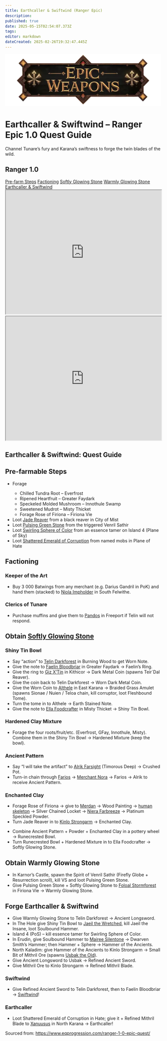 ```yaml
---
title: Earthcaller & Swiftwind (Ranger Epic)
description: 
published: true
date: 2025-05-15T02:54:07.373Z
tags: 
editor: markdown
dateCreated: 2025-02-26T19:32:47.445Z
---
```


<!-- ───────────── Ranger Epic 1.0 – Earthcaller & Swiftwind ───────────── -->
<div class="page-container">

  <!-- Header ------------------------------------------------------- -->
  <div class="hero-card">
    <img src="/epicweapons.webp" alt="Epic Ranger Weapons Banner" class="hero-img">
    <h1 class="hero-title">Earthcaller &amp; Swiftwind – Ranger Epic&nbsp;1.0 Quest Guide</h1>
    <p class="hero-sub">Channel Tunare’s fury and Karana’s swiftness to forge the twin blades of the wild.</p>
  </div>

  <!-- Original top-level heading kept intact ----------------------- -->
  <h2 id="top" class="quest-card">Ranger 1.0</h2>

  <!-- Quick-Nav ---------------------------------------------------- -->
  <nav class="toc-nav">
    <a href="#prefarm">Pre-farm Steps</a>
    <a href="#faction">Factioning</a>
    <a href="#soft">Softly Glowing Stone</a>
    <a href="#warm">Warmly Glowing Stone</a>
    <a href="#final">Earthcaller &amp; Swiftwind</a>
  </nav>

  <!-- Item Previews ------------------------------------------------ -->
  <iframe src="https://eqdb.net/item/detail/2020488" width="100%" height="400"></iframe>
  <iframe src="https://eqdb.net/item/detail/2020487" width="100%" height="400"></iframe>

  <!-- Intro -------------------------------------------------------- -->
  <div class="quest-card" id="intro">
<h2>Earthcaller&nbsp;&amp;&nbsp;Swiftwind: Quest Guide</h2>
  </div>

  <!-- ────────── Pre-farm Steps ────────── -->
  <div class="quest-card" id="prefarm">
<h2>Pre-farmable Steps</h2>
<ul>
  <li>Forage</li>
  <ul>
    <li>Chilled Tundra Root – Everfrost</li>
    <li>Ripened Heartfruit – Greater Faydark</li>
    <li>Speckeled Molded Mushroom – Innothule Swamp</li>
    <li>Sweetened Mudrot – Misty Thicket</li>
    <li>Forage Rose of Firiona – Firiona Vie</li>
  </ul>
  <li>Loot <a href=https://eqdb.net/item/detail/5664>Jade Reaver</a> from a black reaver in City of Mist</li>
  <li>Loot <a href=https://eqdb.net/item/detail/20461>Pulsing Green Stone</a> from the triggered Venril Sathir</li>
  <li>Loot <a href=https://eqdb.net/item/detail/20494>Swirling Sphere of Color</a> from an essence tamer on Island 4 (Plane of Sky)</li>
  <li>Loot <a href=https://eqdb.net/item/detail/20484>Shattered Emerald of Corruption</a> from named mobs in Plane of Hate</li>
</ul>
  </div>

  <!-- ────────── Factioning ────────── -->
  <div class="quest-card" id="faction">
<h2>Factioning</h2>
<h3>Keeper of the Art</h3>
<ul>
  <li>Buy 3 000 Batwings from any merchant (e.g. Darius Gandril in PoK) and hand them (stacked) to <a href="https://eqdb.net/npc/detail/62021">Niola Impholder</a> in South Felwithe.</li>
</ul>
<h3>Clerics of Tunare</h3>
<ul>
  <li>Purchase muffins and give them to <a href=https://eqdb.net/npc/detail/9057>Pandos</a> in Freeport if Telin will not respond.</li>
</ul>
  </div>

  <!-- ────────── Softly Glowing Stone ────────── -->
  <div class="quest-card" id="soft">
<h2>Obtain <a href=https://eqdb.net/item/detail/20462>Softly Glowing Stone</a></h2>

<h3>Shiny Tin Bowl</h3>
<ul>
  <li>Say “action” to <a href="https://eqdb.net/npc/detail/87082">Telin Darkforest</a> in Burning Wood to get Worn Note.</li>
  <li>Give the note to <a href="https://eqdb.net/npc/detail/54237">Faelin Bloodbriar</a> in Greater Faydark → Faelin’s Ring.</li>
  <li>Give the ring to <a href="https://eqdb.net/npc/detail/20058">Giz X’Tin</a> in Kithicor → Dark Metal Coin (spawns Teir`Dal Reaver).</li>
  <li>Give the coin back to Telin Darkforest → Worn Dark Metal Coin.</li>
  <li>Give the Worn Coin to <a href="https://eqdb.net/npc/detail/15044">Althele</a> in East Karana → Braided Grass Amulet (spawns Sionae / Nuien / Teloa chain, kill corruptor, loot Fleshbound Tome).</li>
  <li>Turn the tome in to Althele → Earth Stained Note.</li>
  <li>Give the note to <a href="https://eqdb.net/npc/detail/33077">Ella Foodcrafter</a> in Misty Thicket → Shiny Tin Bowl.</li>
</ul>

<h3>Hardened Clay Mixture</h3>
<ul>
  <li>Forage the four roots/fruit/etc. (Everfrost, GFay, Innothule, Misty). Combine them in the Shiny Tin Bowl → Hardened Mixture (keep the bowl).</li>
</ul>

<h3>Ancient Pattern</h3>
<ul>
  <li>Say “I will take the artifact” to <a href="https://eqdb.net/npc/detail/96032">Alrik Farsight</a> (Timorous Deep) → Crushed Pot.</li>
  <li>Turn-in chain through <a href="https://eqdb.net/npc/detail/62018">Farios</a> → <a href="https://eqdb.net/npc/detail/61034">Merchant Nora</a> → Farios → Alrik to receive Ancient Pattern.</li>
</ul>

<h3>Enchanted Clay</h3>
<ul>
  <li>Forage Rose of Firiona → give to <a href="https://eqdb.net/npc/detail/3017">Merdan</a> → Wood Painting → <a href=https://eqdb.net/npc/detail/92084>human skeleton</a> → Silver Chained Locket → <a href="https://eqdb.net/npc/detail/3018">Niera Farbreeze</a> → Platinum Speckled Powder.</li>
  <li>Turn Jade Reaver in to <a href="https://eqdb.net/npc/detail/67030">Kinlo Strongarm</a> → Enchanted Clay.</li>
</ul>

<ul>
  <li>Combine Ancient Pattern + Powder + Enchanted Clay in a pottery wheel → Runecrested Bowl.</li>
  <li>Turn Runecrested Bowl + Hardened Mixture in to Ella Foodcrafter → Softly Glowing Stone.</li>
</ul>
  </div>

  <!-- ────────── Warmly Glowing Stone ────────── -->
  <div class="quest-card" id="warm">
<h2>Obtain Warmly Glowing Stone</h2>
<ul>
  <li>In Karnor’s Castle, spawn the Spirit of Venril Sathir (Firefly Globe + Resurrection scroll), kill VS and loot Pulsing Green Stone.</li>
  <li>Give Pulsing Green Stone + Softly Glowing Stone to <a href="https://eqdb.net/npc/detail/84207">Foloal Stormforest</a> in Firiona Vie → Warmly Glowing Stone.</li>
</ul>
  </div>

  <!-- ────────── Earthcaller & Swiftwind ────────── -->
  <div class="quest-card final" id="final">
<h2>Forge Earthcaller &amp; Swiftwind</h2>
<ul>
  <li>Give Warmly Glowing Stone to Telin Darkforest → Ancient Longsword.</li>
  <li>In The Hole give Shiny Tin Bowl to <a href="https://eqdb.net/npc/detail/39041">Jaeil the Wretched</a>, kill Jaeil the Insane, loot Soulbound Hammer.</li>
  <li>Island 4 (PoS) – kill essence tamer for Swirling Sphere of Color.</li>
  <li>In Erudin, give Soulbound Hammer to <a href="https://eqdb.net/npc/detail/23019">Mairee Silentone</a> → Dwarven Smith’s Hammer; then Hammer + Sphere → Hammer of the Ancients.</li>
  <li>North Kaladim: give Hammer of the Ancients to Kinlo Strongarm → Small Bit of Mithril Ore (spawns <a href="https://eqdb.net/npc/detail/67089">Usbak the Old</a>).</li>
  <li>Give Ancient Longsword to Usbak → Refined Ancient Sword.</li>
  <li>Give Mithril Ore to Kinlo Strongarm → Refined Mithril Blade.</li>
</ul>

<h3>Swiftwind</h3>
<ul>
  <li>Give Refined Ancient Sword to Telin Darkforest, then to Faelin Bloodbriar → <a href=https://eqdb.net/item/detail/2020487>Swiftwind</a>!</li>
</ul>

<h3>Earthcaller</h3>
<ul>
  <li>Loot Shattered Emerald of Corruption in Hate; give it + Refined Mithril Blade to <a href="https://eqdb.net/npc/detail/13061">Xanuusus</a> in North Karana → Earthcaller!</li>
</ul>
  </div>

  <p class="reward">Sourced from: <a href="https://www.eqprogression.com/ranger-1-0-epic-quest/">https://www.eqprogression.com/ranger-1-0-epic-quest/</a></p>

</div>
